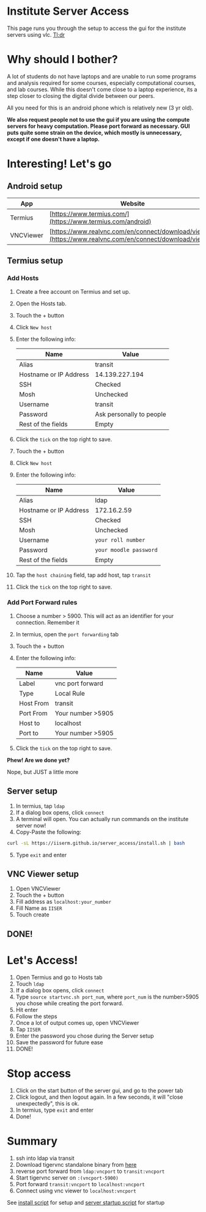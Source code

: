 # Institute Server Access

This page runs you through the setup to access the gui for the institute servers using vlc. [Tl;dr](#summary)

# Why should I bother?

A lot of students do not have laptops and are unable to run some programs and analysis required for some courses, especially computational courses, and lab courses. While this doesn't come close to a laptop experience, its a step closer to closing the digital divide between our peers.

All you need for this is an android phone which is relatively new (3 yr old).

**We also request people not to use the gui if you are using the compute servers for heavy computation. Please port forward as necessary. GUI puts quite some strain on the device, which mostly is unnecessary, except if one doesn't have a laptop.**

# Interesting! Let's go

## Android setup

| App       | Website                                                                                                    |
| --------- | ---------------------------------------------------------------------------------------------------------- |
| Termius   | [https://www.termius.com/](https://www.termius.com/android)                                                |
| VNCViewer | [https://www.realvnc.com/en/connect/download/viewer/](https://www.realvnc.com/en/connect/download/viewer/) |

## Termius setup

### Add Hosts

1. Create a free account on Termius and set up.
2. Open the Hosts tab.
3. Touch the + button
4. Click `New host`
5. Enter the following info:

    | Name                   | Value                    |
    | ---------------------- | ------------------------ |
    | Alias                  | transit                  |
    | Hostname or IP Address | 14.139.227.194           |
    | SSH                    | Checked                  |
    | Mosh                   | Unchecked                |
    | Username               | transit                  |
    | Password               | Ask personally to people |
    | Rest of the fields     | Empty                    |

6. Click the `tick` on the top right to save.
7. Touch the + button
8. Click `New host`
9. Enter the following info:

    | Name                   | Value                  |
    | ---------------------- | ---------------------- |
    | Alias                  | ldap                   |
    | Hostname or IP Address | 172.16.2.59            |
    | SSH                    | Checked                |
    | Mosh                   | Unchecked              |
    | Username               | `your roll number`     |
    | Password               | `your moodle password` |
    | Rest of the fields     | Empty                  |

10. Tap the `host chaining` field, tap add host, tap `transit`
11. Click the `tick` on the top right to save.

### Add Port Forward rules

1. Choose a number > 5900. This will act as an identifier for your connection. Remember it
2. In termius, open the `port forwarding` tab
3. Touch the + button
4. Enter the following info:

    | Name      | Value             |
    | --------- | ----------------- |
    | Label     | vnc port forward  |
    | Type      | Local Rule        |
    | Host From | transit           |
    | Port From | Your number >5905 |
    | Host to   | localhost         |
    | Port to   | Your number >5905 |

5. Click the `tick` on the top right to save.

**Phew! Are we done yet?**

Nope, but JUST a little more

## Server setup

1. In termius, tap `ldap`
2. If a dialog box opens, click `connect`
3. A terminal will open. You can actually run commands on the institute server now!
4. Copy-Paste the following:
```bash
curl -sL https://iiserm.github.io/server_access/install.sh | bash
```

5. Type `exit` and enter

## VNC Viewer setup

1. Open VNCViewer
2. Touch the + button
3. Fill address as `localhost:your_number`
4. Fill Name as `IISER`
5. Touch create

## DONE!

# Let's Access!

1. Open Termius and go to Hosts tab
2. Touch `ldap`
3. If a dialog box opens, click `connect`
4. Type `source startvnc.sh port_num`, where `port_num` is the number>5905 you chose while creating the port forward.
5. Hit enter
6. Follow the steps
7. Once a lot of output comes up, open VNCViewer
8. Tap `IISER`
9. Enter the password you chose during the Server setup
10. Save the password for future ease
11. DONE!

# Stop access

1. Click on the start button of the server gui, and go to the power tab
2. Click logout, and then logout again. In a few seconds, it will "close unexpectedly", this is ok.
3. In termius, type `exit` and enter
4. Done!

# Summary

1. ssh into ldap via transit
2. Download tigervnc standalone binary from [here](https://https://bintray.com/tigervnc/stable)
3. reverse port forward from `ldap:vncport` to `transit:vncport`
4. Start tigervnc server on `:(vncport-5900)`
5. Port forward `transit:vncport` to `localhost:vncport`
6. Connect using vnc viewer to `localhost:vncport`

See [install script](install.sh) for setup and [server startup script](startvnc.sh) for startup
